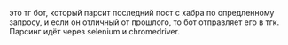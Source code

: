 это тг бот, который парсит последний пост с хабра по опредленному запросу, и если он отличный от прошлого, то бот отправляет его в тгк. Парсинг идёт через selenium и chromedriver.

